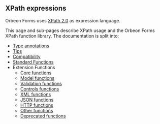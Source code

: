 ## XPath expressions

<!-- toc -->

Orbeon Forms uses [XPath 2.0](https://www.w3.org/TR/xpath20/) as expression language.

This page and sub-pages describe XPath usage and the Orbeon Forms XPath function library. The documentation is split into:

- [Type annotations](type-annotations.md)
- [Tips](tips.md)
- [Compatibility](compatibility.md)
- [Standard Functions](standard-functions.md)
- Extension Functions
    - [Core functions](extension-core.md)
    - [Model functions](extension-model.md)
    - [Validation functions](extension-validation.md)
    - [Controls functions](extension-controls.md)
    - [XML functions](extension-xml.md)
    - [JSON functions](extension-json.md)
    - [HTTP functions](extension-http.md)
    - [Other functions](extension-other.md)
    - [Deprecated functions](deprecated-functions.md)
